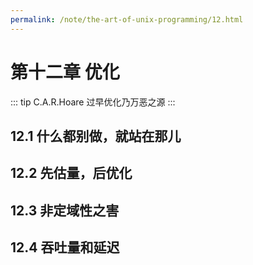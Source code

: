 ```yaml
---
permalink: /note/the-art-of-unix-programming/12.html
---
```


# 第十二章 优化

::: tip C.A.R.Hoare
过早优化乃万恶之源
:::

## 12.1 什么都别做，就站在那儿

## 12.2 先估量，后优化

## 12.3 非定域性之害

## 12.4 吞吐量和延迟
